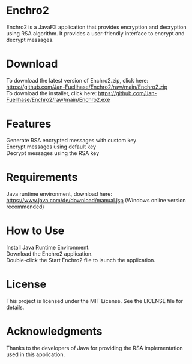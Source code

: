 # Enchro2
Enchro2 is a JavaFX application that provides encryption and decryption using RSA algorithm. It provides a user-friendly interface to encrypt and decrypt messages.

# Download 
To download the latest version of Enchro2.zip, click here: https://github.com/Jan-Fuellhase/Enchro2/raw/main/Enchro2.zip  
To download the installer, click here: https://github.com/Jan-Fuellhase/Enchro2/raw/main/Enchro2.exe  

# Features
Generate RSA encrypted messages with custom key  
Encrypt messages using default key  
Decrypt messages using the RSA key  

# Requirements
Java runtime environment, download here: https://www.java.com/de/download/manual.jsp (Windows online version recommended)

# How to Use
Install Java Runtime Environment.  
Download the Enchro2 application.  
Double-click the Start Enchro2 file to launch the application.  

# License
This project is licensed under the MIT License. See the LICENSE file for details.

# Acknowledgments
Thanks to the developers of Java for providing the RSA implementation used in this application.
